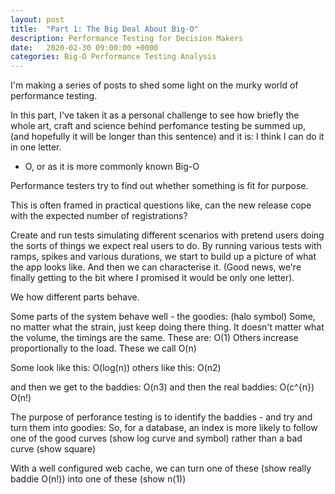 ```yaml
---
layout: post
title:  "Part 1: The Big Deal About Big-O"
description: Performance Testing for Decision Makers
date:   2020-02-30 09:00:00 +0000
categories: Big-O Performance Testing Analysis
---
```


I'm making a series of posts to shed some light on the murky world of performance testing. 

In this part, I've taken it as a personal challenge to see how briefly the whole art, craft and science behind perfomance testing be summed up, (and hopefully it will be longer than this sentence) and it is: I think I can do it in one letter.

- O, or as it is more commonly known Big-O

Performance testers try to find out whether something is fit for purpose.

This is often framed in practical questions like, can the new release cope with the expected number of registrations?

Create and run tests simulating different scenarios with pretend users doing the sorts of things we expect real users to do. By running various tests with ramps, spikes and various durations, we start to build up a picture of what the app looks like. And then we can characterise it. (Good news, we're finally getting to the bit where I promised it would be only one letter).

We how different parts behave.

Some parts of the system behave well - the goodies: (halo symbol)
Some, no matter what the strain, just keep doing there thing. It doesn't matter what the volume, the timings are the same. These are:
O(1)
Others increase proportionally to the load. These we call
O(n)

Some look like this:
O(log(n))
others like this:
O(n2)

and then we get to the baddies:
O(n3)
and then the real baddies:
O(c^{n})
O(n!)

The purpose of perforance testing is to identify the baddies - and try and turn them into goodies:
So, for a database, an index is more likely to follow one of the good curves
(show log curve and symbol)
rather than a bad curve
(show square)

With a well configured web cache, we can turn one of these
(show really baddie O(n!))
into one of these
(show n(1))


